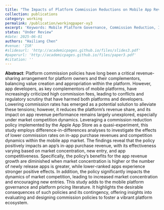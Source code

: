 ```yaml
---
title: "The Impacts of Platform Commission Reductions on Mobile App Revenue and Market Competition: An Empirical Study of Apple’s Policy"
collection: publications
category: working
permalink: /publication/workingpaper-xy3
excerpt: 'Keywords: Mobile Platform Governance, Commission Reduction, In-App Purchase Revenue, Financial Incentives, Competition Dynamics'
status: "Under Review"
#date: 2025-06-01
authors: "Hailiang Chen"
#venue: 'ISR'
#slidesurl: 'http://academicpages.github.io/files/slides3.pdf'
#paperurl: 'http://academicpages.github.io/files/paper3.pdf'
#citation: ''
---
```


**Abstract**: Platform commission policies have long been a critical revenue-sharing arrangement for platform owners and their complementors, balancing value creation and appropriation within the platform. However, app developers, as key complementors of mobile platforms, have increasingly criticized high commission fees, leading to conflicts and regulatory scrutiny that have harmed both platforms and developers. Lowering commission rates has emerged as a potential solution to alleviate these tensions; however, it reduces the platform’s revenue share, and its impact on app revenue performance remains largely unexplored, especially under market competition dynamics. Leveraging a commission reduction policy implemented by the Apple App Store as a quasi-experiment, this study employs difference-in-differences analyses to investigate the effects of lower commission rates on in-app purchase revenues and competition dynamics within the mobile app market. The findings reveal that the policy positively impacts an app’s in-app purchase revenue, with its effectiveness varying based on market concentration, new entry, and app competitiveness. Specifically, the policy’s benefits for the app revenue growth are diminished when market concentration is higher or the number of newly release apps is greater, while lower-ranked apps experience stronger positive effects. In addition, the policy significantly impacts the dynamics of market competition, leading to increased market concentration and encouraging new entries. This study adds to the mobile platform governance and platform pricing literature. It highlights the desirable consequences of such policies and its contingency, offering insights into evaluating and designing commission policies to foster a vibrant platform ecosystem.
